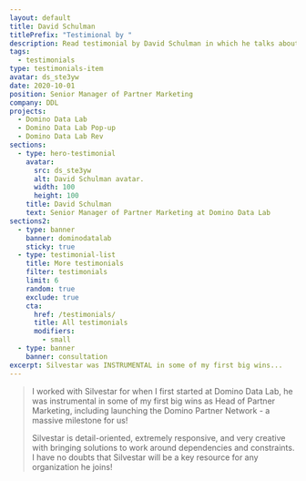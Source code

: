 ```yaml
---
layout: default
title: David Schulman
titlePrefix: "Testimional by "
description: Read testimonial by David Schulman in which he talks about his positive experience in working with Silvestar Bistrović.
tags:
  - testimonials
type: testimonials-item
avatar: ds_ste3yw
date: 2020-10-01
position: Senior Manager of Partner Marketing
company: DDL
projects:
  - Domino Data Lab
  - Domino Data Lab Pop-up
  - Domino Data Lab Rev
sections:
  - type: hero-testimonial
    avatar:
      src: ds_ste3yw
      alt: David Schulman avatar.
      width: 100
      height: 100
    title: David Schulman
    text: Senior Manager of Partner Marketing at Domino Data Lab
sections2:
  - type: banner
    banner: dominodatalab
    sticky: true
  - type: testimonial-list
    title: More testimonials
    filter: testimonials
    limit: 6
    random: true
    exclude: true
    cta:
      href: /testimonials/
      title: All testimonials
      modifiers:
        - small
  - type: banner
    banner: consultation
excerpt: Silvestar was INSTRUMENTAL in some of my first big wins...
---
```


> I worked with Silvestar for when I first started at Domino Data Lab, he was instrumental in some of my first big wins as Head of Partner Marketing, including launching the Domino Partner Network - a massive milestone for us!
>
> Silvestar is detail-oriented, extremely responsive, and very creative with bringing solutions to work around dependencies and constraints. I have no doubts that Silvestar will be a key resource for any organization he joins!
